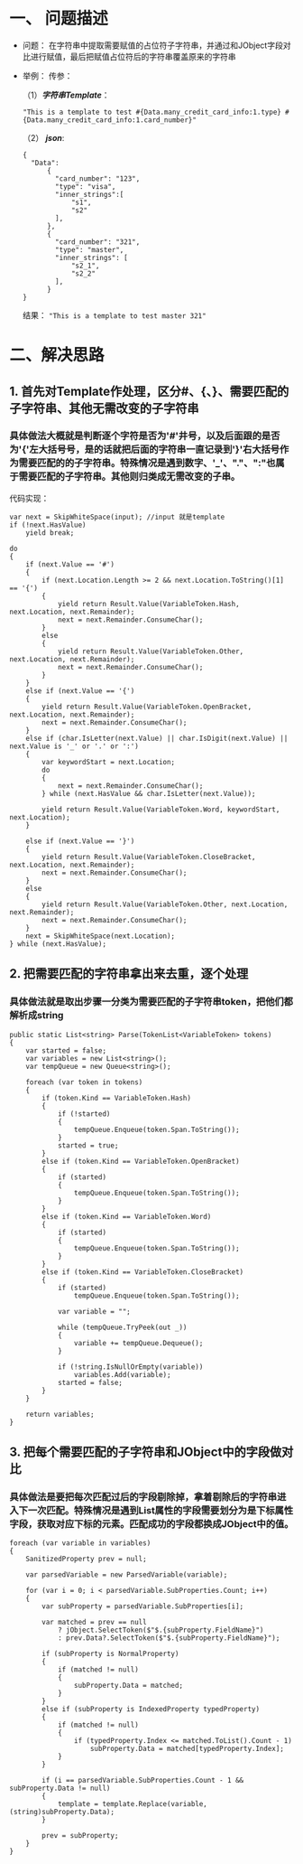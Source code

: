 # 一、 问题描述
* 问题： 在字符串中提取需要赋值的占位符子字符串，并通过和JObject字段对比进行赋值，最后把赋值占位符后的字符串覆盖原来的字符串
* 举例：
  传参：
  
  （1）***字符串Template***：
  
  
  ``` "This is a template to test #{Data.many_credit_card_info:1.type} #{Data.many_credit_card_info:1.card_number}" ```
 
  
  （2） ***json***:
  ```
  {
    "Data":
        {
          "card_number": "123",
          "type": "visa",
          "inner_strings":[
              "s1",
              "s2"
          ],
        },
        {
          "card_number": "321",
          "type": "master",
          "inner_strings": [
              "s2_1",
              "s2_2"
          ],
        }
  }
  ```
  结果：
  ```"This is a template to test master 321"```

# 二、解决思路
## 1. 首先对Template作处理，区分#、{、}、需要匹配的子字符串、其他无需改变的子字符串
### 具体做法大概就是判断逐个字符是否为'#'井号，以及后面跟的是否为'{'左大括号号，是的话就把后面的字符串一直记录到'}'右大括号作为需要匹配的的子字符串。特殊情况是遇到数字、'_'、"."、":"也属于需要匹配的子字符串。其他则归类成无需改变的子串。

代码实现：
```
var next = SkipWhiteSpace(input); //input 就是template
if (!next.HasValue)
    yield break;

do
{
    if (next.Value == '#')
    {
        if (next.Location.Length >= 2 && next.Location.ToString()[1] == '{')
        {
            yield return Result.Value(VariableToken.Hash, next.Location, next.Remainder);
            next = next.Remainder.ConsumeChar();    
        }
        else
        {
            yield return Result.Value(VariableToken.Other, next.Location, next.Remainder);
            next = next.Remainder.ConsumeChar();    
        }
    }
    else if (next.Value == '{')
    {
        yield return Result.Value(VariableToken.OpenBracket, next.Location, next.Remainder);
        next = next.Remainder.ConsumeChar();
    }
    else if (char.IsLetter(next.Value) || char.IsDigit(next.Value) || next.Value is '_' or '.' or ':')
    {
        var keywordStart = next.Location;
        do
        {
            next = next.Remainder.ConsumeChar();
        } while (next.HasValue && char.IsLetter(next.Value));

        yield return Result.Value(VariableToken.Word, keywordStart, next.Location);
    }
    
    else if (next.Value == '}')
    {
        yield return Result.Value(VariableToken.CloseBracket, next.Location, next.Remainder);
        next = next.Remainder.ConsumeChar();
    }
    else
    {
        yield return Result.Value(VariableToken.Other, next.Location, next.Remainder);
        next = next.Remainder.ConsumeChar();
    }
    next = SkipWhiteSpace(next.Location);
} while (next.HasValue);
```
## 2. 把需要匹配的字符串拿出来去重，逐个处理
### 具体做法就是取出步骤一分类为需要匹配的子字符串token，把他们都解析成string
```
public static List<string> Parse(TokenList<VariableToken> tokens)
{
    var started = false;
    var variables = new List<string>();
    var tempQueue = new Queue<string>();
    
    foreach (var token in tokens)
    {
        if (token.Kind == VariableToken.Hash)
        {
            if (!started)
            {
                tempQueue.Enqueue(token.Span.ToString());
            }
            started = true;    
        }
        else if (token.Kind == VariableToken.OpenBracket)
        {
            if (started)
            {
                tempQueue.Enqueue(token.Span.ToString());
            }
        }
        else if (token.Kind == VariableToken.Word)
        {
            if (started)
            {
                tempQueue.Enqueue(token.Span.ToString());
            }
        }
        else if (token.Kind == VariableToken.CloseBracket)
        {
            if (started)
                tempQueue.Enqueue(token.Span.ToString());

            var variable = "";

            while (tempQueue.TryPeek(out _))
            {
                variable += tempQueue.Dequeue();
            }
            
            if (!string.IsNullOrEmpty(variable))
                variables.Add(variable);
            started = false;
        }
    }

    return variables;
}
```
## 3. 把每个需要匹配的子字符串和JObject中的字段做对比
### 具体做法是要把每次匹配过后的字段剔除掉，拿着剔除后的字符串进入下一次匹配。特殊情况是遇到List属性的字段需要划分为是下标属性字段，获取对应下标的元素。匹配成功的字段都换成JObject中的值。
```
foreach (var variable in variables)
{
    SanitizedProperty prev = null;

    var parsedVariable = new ParsedVariable(variable);

    for (var i = 0; i < parsedVariable.SubProperties.Count; i++)
    {
        var subProperty = parsedVariable.SubProperties[i];
        
        var matched = prev == null
            ? jObject.SelectToken($"$.{subProperty.FieldName}")
            : prev.Data?.SelectToken($"$.{subProperty.FieldName}");

        if (subProperty is NormalProperty)
        {
            if (matched != null)
            {
                subProperty.Data = matched;
            }
        }
        else if (subProperty is IndexedProperty typedProperty)
        {
            if (matched != null)
            {
                if (typedProperty.Index <= matched.ToList().Count - 1)
                    subProperty.Data = matched[typedProperty.Index];
            }
        }

        if (i == parsedVariable.SubProperties.Count - 1 && subProperty.Data != null)
        {
            template = template.Replace(variable, (string)subProperty.Data);
        }

        prev = subProperty;
    }
}
```
